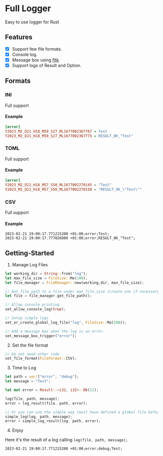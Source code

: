 # Full Logger
Easy to use logger for Rust

## Features

- [X] Support few file formats.
- [X] Console log.
- [X] Message box using [fltk](https://crates.io/crates/fltk).
- [X] Support logs of Result and Option.

## Formats

### INI

Full support

#### Example

```ini
[error]
Y2023_M2_D21_H18_M59_S27_ML1677002367767 = Test
Y2023_M2_D21_H18_M59_S27_ML1677002367775 = RESULT_OK_"Test"
```

### TOML

Full support

#### Example

```toml
[error]
Y2023_M2_D21_H18_M57_S50_ML1677002270145 = "Test"
Y2023_M2_D21_H18_M57_S50_ML1677002270150 = "RESULT_OK_\"Test\""
```

### CSV

Full support

#### Example

```csv
2023-02-21 19:00:17.771215200 +01:00;error;Test;
2023-02-21 19:00:17.777826800 +01:00;error;RESULT_OK_"Test";
```

## Getting-Started

1. Manage Log Files
```rust
let working_dir = String::from("log");
let max_file_size = FileSize::Mo(100);
let file_manager = FileManager::new(working_dir, max_file_size);

// Get file path to a file under max_file_size (create one if necessary)
let file = file_manager.get_file_path();

// Allow console printing
set_allow_console_log(true);

// Setup simple logs
set_or_create_global_log_file("log", FileSize::Mo(100));

// Add a message box when the log is an error.
set_message_box_trigger("error");
```

2. Set the file format

```rust
// Do not need other code
set_file_format(FileFormat::CSV);
```

3. Time to Log
```rust
let path = vec!["error", "debug"];
let message = "Test";

let mut error = Result::<i32, i32>::Ok(12);

log(file, path, message);
error = log_result(file, path, error);

// Or you can use the simple way (must have defined a global file before)
simple_log(log, path, message);
error = simple_log_result(log, path, error);
```

4. Enjoy

Here it's the result of a log calling ```log(file, path, message);```

```csv
2023-02-21 19:00:17.771215200 +01:00;error;debug;Test;
```
